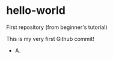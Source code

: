 # hello-world
First repository (from beginner's tutorial)

This is my very first Github commit!

- A.
